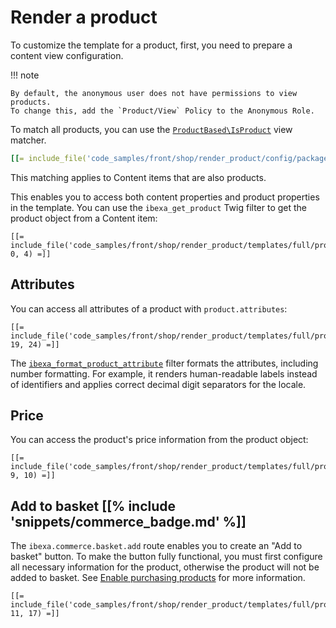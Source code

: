 # Render a product

To customize the template for a product, first, you need to prepare a content view configuration.

!!! note

    By default, the anonymous user does not have permissions to view products.
    To change this, add the `Product/View` Policy to the Anonymous Role.

To match all products, you can use the [`ProductBased\IsProduct`](../templates/view_matcher_reference.md#productbasedisproduct) view matcher.

``` yaml
[[= include_file('code_samples/front/shop/render_product/config/packages/views.yaml') =]]
```

This matching applies to Content items that are also products.

This enables you to access both content properties and product properties in the template.
You can use the `ibexa_get_product` Twig filter to get the product object from a Content item:

``` html+twig
[[= include_file('code_samples/front/shop/render_product/templates/full/product.html.twig', 0, 4) =]]
```

## Attributes

You can access all attributes of a product with `product.attributes`:

``` html+twig
[[= include_file('code_samples/front/shop/render_product/templates/full/product.html.twig', 19, 24) =]]
```

The [`ibexa_format_product_attribute`](../twig_function_reference/product_twig_functions.md#ibexaformatproductattribute) filter formats the attributes, including number formatting.
For example, it renders human-readable labels instead of identifiers and applies correct decimal digit separators for the locale.

## Price

You can access the product's price information from the product object:

``` html+twig
[[= include_file('code_samples/front/shop/render_product/templates/full/product.html.twig', 9, 10) =]]
```

## Add to basket [[% include 'snippets/commerce_badge.md' %]]

The `ibexa.commerce.basket.add` route enables you to create an "Add to basket" button.
To make the button fully functional, you must first configure all necessary information for the product, otherwise the product will not be added to basket.
See [Enable purchasing products](../../catalog/enable_purchasing_products.md) for more information.

``` html+twig
[[= include_file('code_samples/front/shop/render_product/templates/full/product.html.twig', 11, 17) =]]
```
